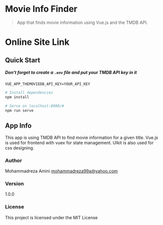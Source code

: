 # Movie Info Finder

> App that finds movie information using Vue.js and the TMDB API.

# Online Site Link

>

## Quick Start

##### Don't forget to create a `.env` file and put your TMDB API key in it

```
VUE_APP_THEMOVIEDB_API_KEY=YOUR_API_KEY
```

```bash
# Install dependencies
npm install

# Serve on localhost:8080/#
npm run serve
```

## App Info

This app is using TMDB API to find movie information for a given title.
Vue.js is used for frontend with vuex for state management.
UIkit is also used for css designing.

### Author

Mohammadreza Amini
mohammadreza99a@yahoo.com

### Version

1.0.0

### License

This project is licensed under the MIT License
